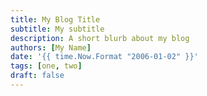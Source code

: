 ```yaml
---
title: My Blog Title
subtitle: My subtitle
description: A short blurb about my blog
authors: [My Name]
date: '{{ time.Now.Format "2006-01-02" }}'
tags: [one, two]
draft: false
---
```

